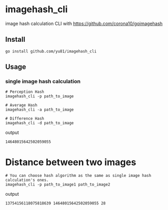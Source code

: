 # imagehash_cli
image hash calculation CLI with https://github.com/corona10/goimagehash

## Install
```
go install github.com/yu81/imagehash_cli
```

## Usage
### single image hash calculation
```
# Perception Hash
imagehash_cli -p path_to_image

# Average Hash
imagehash_cli -a path_to_image

# Difference Hash
imagehash_cli -d path_to_image
```
output
```
14648015642502059055
```

# Distance between two images

```
# You can choose hash algorithm as the same as single image hash calculation's ones.
imagehash_cli -p path_to_image1 path_to_image2 
```
output
```
13754156118075818639 14648015642502059055 28
```